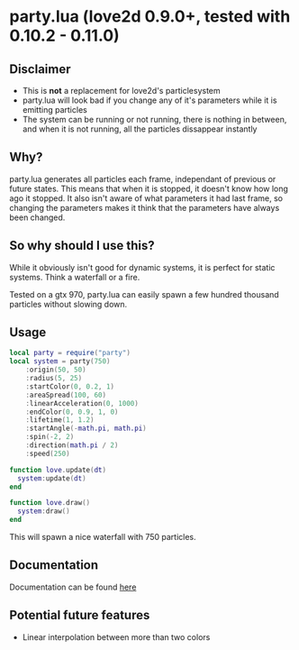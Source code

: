 party.lua (love2d 0.9.0+, tested with 0.10.2 - 0.11.0)
=========

Disclaimer
----------

* This is **not** a replacement for love2d's particlesystem
* party.lua will look bad if you change any of it's parameters while it is emitting particles
* The system can be running or not running, there is nothing in between, and when it is not running, all the particles dissappear instantly

Why?
----
party.lua generates all particles each frame, independant of previous or future states. This means that when it is stopped, it doesn't know how long ago it stopped. It also isn't aware of what parameters it had last frame, so changing the parameters makes it think that the parameters have always been changed.

So why should I use this?
-------------------------

While it obviously isn't good for dynamic systems, it is perfect for static systems. Think a waterfall or a fire.

Tested on a gtx 970, party.lua can easily spawn a few hundred thousand particles without slowing down.

Usage
-----


```lua
local party = require("party")
local system = party(750)
	:origin(50, 50)
	:radius(5, 25)
	:startColor(0, 0.2, 1)
	:areaSpread(100, 60)
	:linearAcceleration(0, 1000)
	:endColor(0, 0.9, 1, 0)
	:lifetime(1, 1.2)
	:startAngle(-math.pi, math.pi)
	:spin(-2, 2)
	:direction(math.pi / 2)
	:speed(250)

function love.update(dt)
  system:update(dt)
end

function love.draw()
  system:draw()
end
```

This will spawn a nice waterfall with 750 particles.

Documentation
-------------

Documentation can be found [here](https://ldash4.github.io/party/)

Potential future features
-------------------------

* Linear interpolation between more than two colors